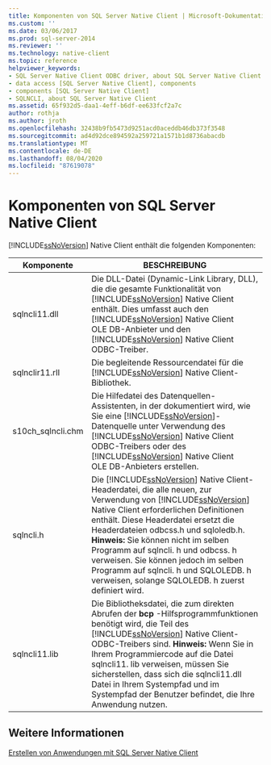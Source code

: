 ```yaml
---
title: Komponenten von SQL Server Native Client | Microsoft-Dokumentation
ms.custom: ''
ms.date: 03/06/2017
ms.prod: sql-server-2014
ms.reviewer: ''
ms.technology: native-client
ms.topic: reference
helpviewer_keywords:
- SQL Server Native Client ODBC driver, about SQL Server Native Client ODBC driver
- data access [SQL Server Native Client], components
- components [SQL Server Native Client]
- SQLNCLI, about SQL Server Native Client
ms.assetid: 65f932d5-daa1-4eff-b6df-ee633fcf2a7c
author: rothja
ms.author: jroth
ms.openlocfilehash: 32438b9fb5473d9251acd0aceddb46db373f3548
ms.sourcegitcommit: ad4d92dce894592a259721a1571b1d8736abacdb
ms.translationtype: MT
ms.contentlocale: de-DE
ms.lasthandoff: 08/04/2020
ms.locfileid: "87619078"
---
```

# <a name="components-of-sql-server-native-client"></a>Komponenten von SQL Server Native Client
  [!INCLUDE[ssNoVersion](../../../includes/ssnoversion-md.md)] Native Client enthält die folgenden Komponenten:  
  
|Komponente|BESCHREIBUNG|  
|---------------|-----------------|  
|sqlncli11.dll|Die DLL-Datei (Dynamic-Link Library, DLL), die die gesamte Funktionalität von [!INCLUDE[ssNoVersion](../../../includes/ssnoversion-md.md)] Native Client enthält. Dies umfasst auch den [!INCLUDE[ssNoVersion](../../../includes/ssnoversion-md.md)] Native Client OLE DB-Anbieter und den [!INCLUDE[ssNoVersion](../../../includes/ssnoversion-md.md)] Native Client ODBC-Treiber.|  
|sqlnclir11.rll|Die begleitende Ressourcendatei für die [!INCLUDE[ssNoVersion](../../../includes/ssnoversion-md.md)] Native Client-Bibliothek.|  
|s10ch_sqlncli.chm|Die Hilfedatei des Datenquellen-Assistenten, in der dokumentiert wird, wie Sie eine [!INCLUDE[ssNoVersion](../../../includes/ssnoversion-md.md)]-Datenquelle unter Verwendung des [!INCLUDE[ssNoVersion](../../../includes/ssnoversion-md.md)] Native Client ODBC-Treibers oder des [!INCLUDE[ssNoVersion](../../../includes/ssnoversion-md.md)] Native Client OLE DB-Anbieters erstellen.|  
|sqlncli.h|Die [!INCLUDE[ssNoVersion](../../../includes/ssnoversion-md.md)] Native Client-Headerdatei, die alle neuen, zur Verwendung von [!INCLUDE[ssNoVersion](../../../includes/ssnoversion-md.md)] Native Client erforderlichen Definitionen enthält. Diese Headerdatei ersetzt die Headerdateien odbcss.h und sqloledb.h. **Hinweis:**  Sie können nicht im selben Programm auf sqlncli. h und odbcss. h verweisen. Sie können jedoch im selben Programm auf sqlncli. h und SQLOLEDB. h verweisen, solange SQLOLEDB. h zuerst definiert wird.|  
|sqlncli11.lib|Die Bibliotheksdatei, die zum direkten Abrufen der **bcp** -Hilfsprogrammfunktionen benötigt wird, die Teil des [!INCLUDE[ssNoVersion](../../../includes/ssnoversion-md.md)] Native Client-ODBC-Treibers sind. **Hinweis:**  Wenn Sie in Ihrem Programmiercode auf die Datei sqlncli11. lib verweisen, müssen Sie sicherstellen, dass sich die sqlncli11.dll Datei in Ihrem Systempfad und im Systempfad der Benutzer befindet, die Ihre Anwendung nutzen.|  
  
## <a name="see-also"></a>Weitere Informationen  
 [Erstellen von Anwendungen mit SQL Server Native Client](building-applications-with-sql-server-native-client.md)  
  
  

